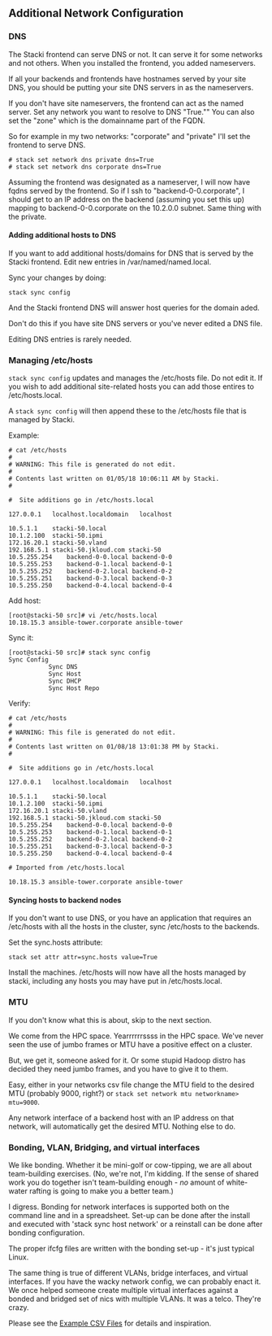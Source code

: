 ## Additional Network Configuration

### DNS

The Stacki frontend can serve DNS or not. It can serve it for some networks and not others. When you installed the frontend, you added nameservers.

If all your backends and frontends have hostnames served by your site DNS, you should be putting your site DNS servers in as the nameservers.

If you don't have site nameservers, the frontend can act as the named server. Set any network you want to resolve to DNS "True."" You can also set the "zone" which is the domainname part of the FQDN.

So for example in my two networks: "corporate" and "private" I'll set the frontend to serve DNS.

```
# stack set network dns private dns=True
# stack set network dns corporate dns=True
```

Assuming the frontend was designated as a nameserver, I will now have fqdns served by the frontend. So if I ssh to "backend-0-0.corporate", I should get to an IP address on the backend (assuming you set this up) mapping to backend-0-0.corporate on the 10.2.0.0 subnet. Same thing with the private.

#### Adding additional hosts to DNS

If you want to add additional hosts/domains for DNS that is served by the Stacki frontend. Edit new entries in /var/named/named.local.

Sync your changes by doing:

`stack sync config`

And the Stacki frontend DNS will answer host queries for the domain aded.

Don't do this if you have site DNS servers or you've never edited a DNS file.

Editing DNS entries is rarely needed.

### Managing /etc/hosts

`stack sync config` updates and manages the /etc/hosts file. Do not edit it. If you wish to add additional site-related hosts you can add those entires to /etc/hosts.local.  

A `stack sync config` will then append these to the /etc/hosts file that is managed by Stacki.

Example:

```
# cat /etc/hosts
#
# WARNING: This file is generated do not edit.
#
# Contents last written on 01/05/18 10:06:11 AM by Stacki.
#

#  Site additions go in /etc/hosts.local

127.0.0.1	localhost.localdomain	localhost

10.5.1.1	stacki-50.local
10.1.2.100	stacki-50.ipmi
172.16.20.1	stacki-50.vland
192.168.5.1	stacki-50.jkloud.com stacki-50
10.5.255.254	backend-0-0.local backend-0-0
10.5.255.253	backend-0-1.local backend-0-1
10.5.255.252	backend-0-2.local backend-0-2
10.5.255.251	backend-0-3.local backend-0-3
10.5.255.250	backend-0-4.local backend-0-4
```

Add host:
```
[root@stacki-50 src]# vi /etc/hosts.local
10.18.15.3 ansible-tower.corporate ansible-tower
````

Sync it:
```
[root@stacki-50 src]# stack sync config
Sync Config
	       Sync DNS
	       Sync Host
	       Sync DHCP
	       Sync Host Repo
```

Verify:

```
# cat /etc/hosts
#
# WARNING: This file is generated do not edit.
#
# Contents last written on 01/08/18 13:01:38 PM by Stacki.
#

#  Site additions go in /etc/hosts.local

127.0.0.1	localhost.localdomain	localhost

10.5.1.1	stacki-50.local
10.1.2.100	stacki-50.ipmi
172.16.20.1	stacki-50.vland
192.168.5.1	stacki-50.jkloud.com stacki-50
10.5.255.254	backend-0-0.local backend-0-0
10.5.255.253	backend-0-1.local backend-0-1
10.5.255.252	backend-0-2.local backend-0-2
10.5.255.251	backend-0-3.local backend-0-3
10.5.255.250	backend-0-4.local backend-0-4

# Imported from /etc/hosts.local

10.18.15.3 ansible-tower.corporate ansible-tower
```       

#### Syncing hosts to backend nodes

If you don't want to use DNS, or you have an application that requires an /etc/hosts with all the hosts in the cluster, sync /etc/hosts to the backends.

Set the sync.hosts attribute:
```
stack set attr attr=sync.hosts value=True
```
Install the machines. /etc/hosts will now have all the hosts managed by stacki, including any hosts you may have put in /etc/hosts.local.

### MTU

If you don't know what this is about, skip to the next section.

We come from the HPC space. Yearrrrrrssss in the HPC space. We've never seen the use of jumbo frames or MTU have a positive effect on a cluster.

But, we get it, someone asked for it. Or some stupid Hadoop distro has decided they need jumbo frames, and you have to give it to them.

Easy, either in your networks csv file change the MTU field to the desired MTU (probably 9000, right?) or `stack set network mtu networkname> mtu=9000`.

Any network interface of a backend host with an IP address on that network, will automatically get the desired MTU. Nothing else to do.

### Bonding, VLAN, Bridging, and virtual interfaces

We like bonding. Whether it be mini-golf or cow-tipping, we are all about team-building exercises. (No, we're not, I'm kidding. If the sense of shared work you do together isn't team-building enough - _no_  amount of white-water rafting is going to make you a better team.)

I digress. Bonding for network interfaces is supported both on the command line and in a spreadsheet. Set-up can be done after the install and executed with 'stack sync host network' or a reinstall can be done after bonding configuration.

The proper ifcfg files are written with the bonding set-up - it's just typical Linux.

The same thing is true of different VLANs, bridge interfaces, and virtual interfaces. If you have the wacky network config, we can probably enact it. We once helped someone create multiple virtual interfaces against a bonded and bridged set of nics with multiple VLANs. It was a telco. They're crazy.

Please see the [Example CSV Files](Example-CSV-Files) for details and inspiration.
